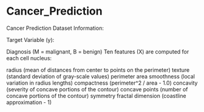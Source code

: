 # Cancer_Prediction

Cancer Prediction
Dataset Information:

Target Variable (y):

Diagnosis (M = malignant, B = benign)
Ten features (X) are computed for each cell nucleus:

radius (mean of distances from center to points on the perimeter)
texture (standard deviation of gray-scale values)
perimeter
area
smoothness (local variation in radius lengths)
compactness (perimeter^2 / area - 1.0)
concavity (severity of concave portions of the contour)
concave points (number of concave portions of the contour)
symmetry
fractal dimension (coastline approximation - 1)
